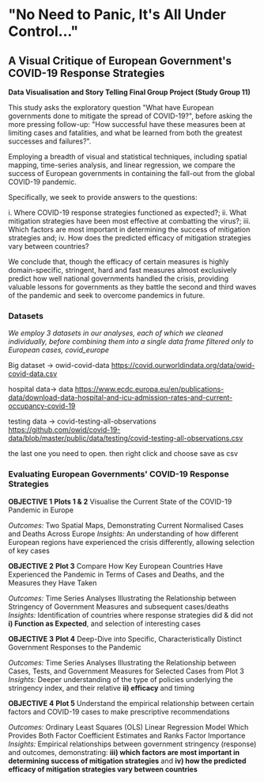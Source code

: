 # "No Need to Panic, It's All Under Control..." 
## A Visual Critique of European Government's COVID-19 Response Strategies

**Data Visualisation and Story Telling Final Group Project (Study Group 11)**

This study asks the exploratory question "What have European governments done to mitigate the spread of COVID-19?", before asking the more pressing follow-up: "How successful have these measures been at limiting cases and fatalities, and what be learned from both the greatest successes and failures?". 

Employing a breadth of visual and statistical techniques, including spatial mapping, time-series analysis, and linear regression, we compare the success of European governments in containing the fall-out from the global COVID-19 pandemic. 

Specifically, we seek to provide answers to the questions: 

i.      Where COVID-19 response strategies functioned as expected?;
ii.	    What mitigation strategies have been most effective at combatting the virus?;
iii.	  Which factors are most important in determining the success of mitigation strategies and;
iv.     How does the predicted efficacy of mitigation strategies vary between countries?

We conclude that, though the efficacy of certain measures is highly domain-specific, stringent, hard and fast measures almost exclusively predict how well national governments handled the crisis, providing valuable lessons for governments as they battle the second and third waves of the pandemic and seek to overcome pandemics in future. 

### Datasets

*We employ 3 datasets in our analyses, each of which we cleaned individually, before combining them into a single data frame filtered only to European cases, covid_europe*

Big dataset -> owid-covid-data
https://covid.ourworldindata.org/data/owid-covid-data.csv

hospital data-> data
https://www.ecdc.europa.eu/en/publications-data/download-data-hospital-and-icu-admission-rates-and-current-occupancy-covid-19

testing data -> covid-testing-all-observations
https://github.com/owid/covid-19-data/blob/master/public/data/testing/covid-testing-all-observations.csv

the last one you need to open. then right click and choose save as csv

### Evaluating European Governments' COVID-19 Response Strategies

**OBJECTIVE 1** **Plots 1 & 2** Visualise the Current State of the COVID-19 Pandemic in Europe

*Outcomes:*                     Two Spatial Maps, Demonstrating Current Normalised Cases and Deaths Across Europe
*Insights:*                     An understanding of how different European regions have experienced the crisis differently, allowing selection of key cases

**OBJECTIVE 2** **Plot 3**      Compare How Key European Countries Have Experienced the Pandemic in Terms of Cases and Deaths, and the Measures they Have Taken

*Outcomes:*                     Time Series Analyses Illustrating the Relationship between Stringency of Government Measures and subsequent cases/deaths
*Insights:*                     Identification of countries where response strategies did & did not **i) Function as Expected**, and selection of interesting cases

**OBJECTIVE 3** **Plot 4**      Deep-Dive into Specific, Characteristically Distinct Government Responses to the Pandemic 

*Outcomes:*                     Time Series Analyses Illustrating the Relationship between Cases, Tests, and Government Measures for Selected Cases from Plot 3
*Insights:*                     Deeper understanding of the type of policies underlying the stringency index, and their relative **ii) efficacy** and timing

**OBJECTIVE 4** **Plot 5**      Understand the empirical relationship between certain factors and COVID-19 cases to make prescriptive recommendations

*Outcomes:*                     Ordinary Least Squares (OLS) Linear Regression Model Which Provides Both Factor Coefficient Estimates and Ranks Factor Importance 
*Insights:*                     Empirical relationships between government stringency (response) and outcomes, demonstrating:
                                **iii) which factors are most important in determining success of mitigation strategies** and 
                                **iv) how the predicted efficacy of mitigation strategies vary between countries**
                                
                           
